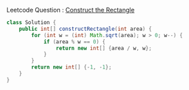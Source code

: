 Leetcode Question : [Construct the Rectangle](https://leetcode.com/problems/construct-the-rectangle/)

```java
class Solution {
    public int[] constructRectangle(int area) {
        for (int w = (int) Math.sqrt(area); w > 0; w--) {
            if (area % w == 0) {
                return new int[] {area / w, w};
            }
        }
        return new int[] {-1, -1};
    }
}
```
